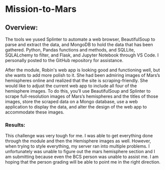 # Mission-to-Mars

## Overview:
The tools we yused Splinter to automate a web browser, BeautifulSoup to parse and extract the data, and MongoDB to hold the data that has been gathered. Python, Pandas functions and methods, and SQLLite, SQLALchemy to filter, and Flask, and Jupyter Notebook through VS Code. I personally posted to the GitHub repository for assistance.

After the module, Robin's web app is looking good and functioning well, but she wants to add more polish to it. She had been admiring images of Mars’s hemispheres online and realized that the site is scraping-friendly. She would like to adjust the current web app to include all four of the hemisphere images. To do this, you’ll use BeautifulSoup and Splinter to scrape full-resolution images of Mars’s hemispheres and the titles of those images, store the scraped data on a Mongo database, use a web application to display the data, and alter the design of the web app to accommodate these images.

### Results:
This challenge was very tough for me. I was able to get everything done through the module and then the Hemisphere images as well. However, when trying to style everything, my server ran into multiple problems. I unfortunately was unable to figure out the mars hemisphere section and I am submitting because even the BCS person was unable to assist me. I am hoping that the person grading will be able to point me in the right direction.
